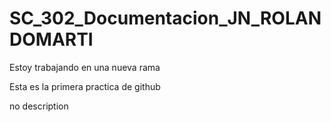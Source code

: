 


# SC_302_Documentacion_JN_ROLANDOMARTI

Estoy trabajando en una nueva rama 

Esta es la primera practica de github 

no description
